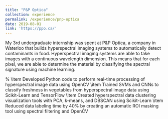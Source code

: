 ```yaml
---
title: "P&P Optica"
collection: experience
permalink: /experience/pnp-optica
date: 2019-08-01
link: 'https://ppo.ca/'
---
```


My 3rd undergraduate internship was spent at P&P Optica, a company in Waterloo that builds hyperspectral imaging systems to automatically detect contaminants in food. Hyperspectral imaging systems are able to take images with a continuous wavelength dimension. This means that for each pixel, we are able to determine the material by classifying the spectral signature using machine learning. 

% \item Developed Python code to perform real-time processing of hyperspectral image data using OpenCV
\item Trained SVMs and CNNs to classify freshness in vegetables from hyperspectral image data using Scikit-Learn and TensorFlow
\item Created hyperspectral data clustering visualization tools with PCA, k-means, and DBSCAN using Scikit-Learn
\item Reduced data labeling time by 40\% by creating an automatic ROI masking tool using spectral filtering and OpenCV
